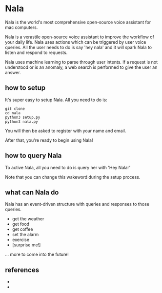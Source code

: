 # Nala

Nala is the world's most comprehensive open-source voice assistant for mac computers. 

Nala is a verastile open-source voice assistant to improve the workflow of 
your daily life. Nala uses actions which can be triggered by user voice queries. 
All the user needs to do is say 'hey nala' and it will spark Nala to listen 
and respond to requests.

Nala uses machine learning to parse through user intents. If a request is not 
understood or is an anomaly, a web search is performed to give the user an answer.

## how to setup

It's super easy to setup Nala. All you need to do is:

    git clone 
    cd nala
    python3 setup.py
    python3 nala.py
    
You will then be asked to register with your name and email.

After that, you're ready to begin using Nala! 

## how to query Nala

To active Nala, all you need to do is query her with 'Hey Nala!'

Note that you can change this wakeword during the setup process.

## what can Nala do

Nala has an event-driven structure with queries and responses to those queries. 

* get the weather 
* get food 
* get coffee 
* set the alarm
* exercise 
* [surprise me!]

... more to come into the future! 

## references 
* []()
* []()
